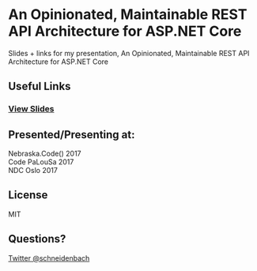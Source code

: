# An Opinionated, Maintainable REST API Architecture for ASP.NET Core
Slides + links for my presentation, An Opinionated, Maintainable REST API Architecture for ASP.NET Core

## Useful Links

### [View Slides](https://gitpitch.com/schneidenbach/TypeScriptTypeSystem)

## Presented/Presenting at:

Nebraska.Code() 2017  
Code PaLouSa 2017  
NDC Oslo 2017

## License

MIT

## Questions?

[Twitter @schneidenbach](https://twitter.com/schneidenbach)
